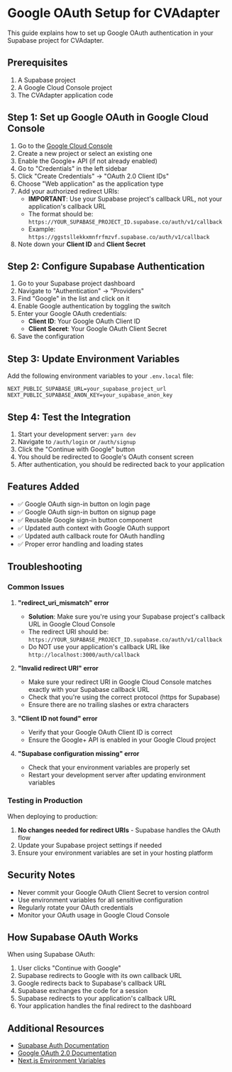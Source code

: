 # Google OAuth Setup for CVAdapter

This guide explains how to set up Google OAuth authentication in your Supabase project for CVAdapter.

## Prerequisites

1. A Supabase project
2. A Google Cloud Console project
3. The CVAdapter application code

## Step 1: Set up Google OAuth in Google Cloud Console

1. Go to the [Google Cloud Console](https://console.cloud.google.com/)
2. Create a new project or select an existing one
3. Enable the Google+ API (if not already enabled)
4. Go to "Credentials" in the left sidebar
5. Click "Create Credentials" → "OAuth 2.0 Client IDs"
6. Choose "Web application" as the application type
7. Add your authorized redirect URIs:
   - **IMPORTANT**: Use your Supabase project's callback URL, not your application's callback URL
   - The format should be: `https://YOUR_SUPABASE_PROJECT_ID.supabase.co/auth/v1/callback`
   - Example: `https://ggstsllekkxmnfrfmzvf.supabase.co/auth/v1/callback`
8. Note down your **Client ID** and **Client Secret**

## Step 2: Configure Supabase Authentication

1. Go to your Supabase project dashboard
2. Navigate to "Authentication" → "Providers"
3. Find "Google" in the list and click on it
4. Enable Google authentication by toggling the switch
5. Enter your Google OAuth credentials:
   - **Client ID**: Your Google OAuth Client ID
   - **Client Secret**: Your Google OAuth Client Secret
6. Save the configuration

## Step 3: Update Environment Variables

Add the following environment variables to your `.env.local` file:

```env
NEXT_PUBLIC_SUPABASE_URL=your_supabase_project_url
NEXT_PUBLIC_SUPABASE_ANON_KEY=your_supabase_anon_key
```

## Step 4: Test the Integration

1. Start your development server: `yarn dev`
2. Navigate to `/auth/login` or `/auth/signup`
3. Click the "Continue with Google" button
4. You should be redirected to Google's OAuth consent screen
5. After authentication, you should be redirected back to your application

## Features Added

- ✅ Google OAuth sign-in button on login page
- ✅ Google OAuth sign-in button on signup page
- ✅ Reusable Google sign-in button component
- ✅ Updated auth context with Google OAuth support
- ✅ Updated auth callback route for OAuth handling
- ✅ Proper error handling and loading states

## Troubleshooting

### Common Issues

1. **"redirect_uri_mismatch" error**
   - **Solution**: Make sure you're using your Supabase project's callback URL in Google Cloud Console
   - The redirect URI should be: `https://YOUR_SUPABASE_PROJECT_ID.supabase.co/auth/v1/callback`
   - Do NOT use your application's callback URL like `http://localhost:3000/auth/callback`

2. **"Invalid redirect URI" error**
   - Make sure your redirect URI in Google Cloud Console matches exactly with your Supabase callback URL
   - Check that you're using the correct protocol (https for Supabase)
   - Ensure there are no trailing slashes or extra characters

3. **"Client ID not found" error**
   - Verify that your Google OAuth Client ID is correct
   - Ensure the Google+ API is enabled in your Google Cloud project

4. **"Supabase configuration missing" error**
   - Check that your environment variables are properly set
   - Restart your development server after updating environment variables

### Testing in Production

When deploying to production:

1. **No changes needed for redirect URIs** - Supabase handles the OAuth flow
2. Update your Supabase project settings if needed
3. Ensure your environment variables are set in your hosting platform

## Security Notes

- Never commit your Google OAuth Client Secret to version control
- Use environment variables for all sensitive configuration
- Regularly rotate your OAuth credentials
- Monitor your OAuth usage in Google Cloud Console

## How Supabase OAuth Works

When using Supabase OAuth:
1. User clicks "Continue with Google"
2. Supabase redirects to Google with its own callback URL
3. Google redirects back to Supabase's callback URL
4. Supabase exchanges the code for a session
5. Supabase redirects to your application's callback URL
6. Your application handles the final redirect to the dashboard

## Additional Resources

- [Supabase Auth Documentation](https://supabase.com/docs/guides/auth)
- [Google OAuth 2.0 Documentation](https://developers.google.com/identity/protocols/oauth2)
- [Next.js Environment Variables](https://nextjs.org/docs/basic-features/environment-variables) 